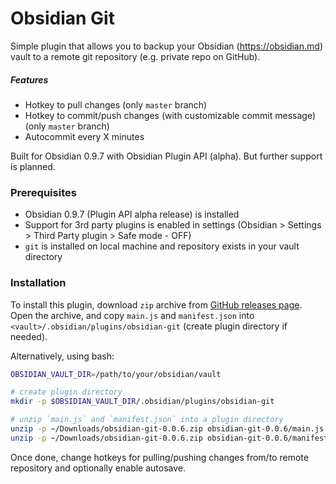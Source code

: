 # Obsidian Git
Simple plugin that allows you to backup your Obsidian (https://obsidian.md) vault to a remote git repository (e.g. private repo on GitHub).

##### Features

- Hotkey to pull changes (only `master` branch)
- Hotkey to commit/push changes (with customizable commit message) (only `master` branch)
- Autocommit every X minutes

Built for Obsidian 0.9.7 with Obsidian Plugin API (alpha). But further support is planned.

### Prerequisites

- Obsidian 0.9.7 (Plugin API alpha release) is installed
- Support for 3rd party plugins is enabled in settings (Obsidian > Settings > Third Party plugin > Safe mode - OFF)
- `git` is installed on local machine and repository exists in your vault directory

### Installation

To install this plugin, download `zip` archive from [GitHub releases page](https://github.com/denolehov/obsidian-git/releases).
Open the archive, and copy `main.js` and `manifest.json` into `<vault>/.obsidian/plugins/obsidian-git` (create plugin directory if needed).

Alternatively, using bash:
```bash
OBSIDIAN_VAULT_DIR=/path/to/your/obsidian/vault

# create plugin directory
mkdir -p $OBSIDIAN_VAULT_DIR/.obsidian/plugins/obsidian-git

# unzip `main.js` and `manifest.json` into a plugin directory
unzip -p ~/Downloads/obsidian-git-0.0.6.zip obsidian-git-0.0.6/main.js > $OBSIDIAN_VAULT_DIR/.obsidian/plugins/obsidian-git/main.js
unzip -p ~/Downloads/obsidian-git-0.0.6.zip obsidian-git-0.0.6/manifest.json > $OBSIDIAN_VAULT_DIR/.obsidian/plugins/obsidian-git/manifest.json
```

Once done, change hotkeys for pulling/pushing changes from/to remote repository and optionally enable autosave.
